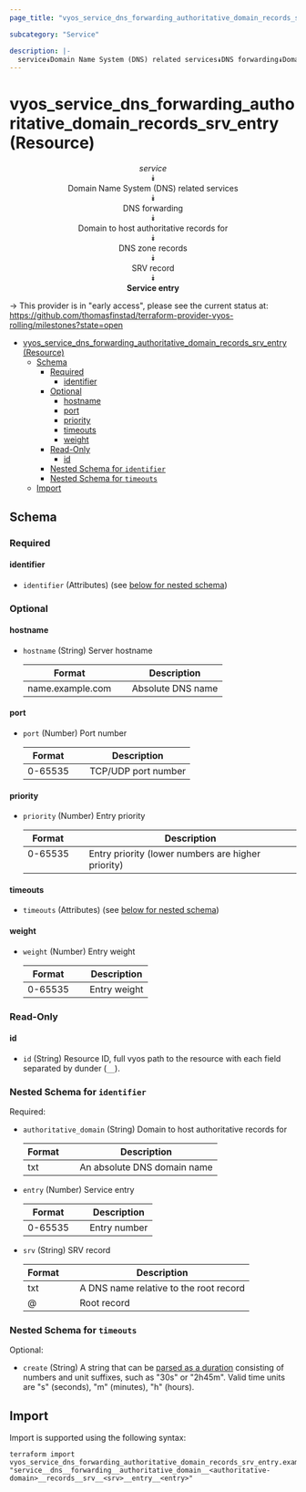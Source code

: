 ```yaml
---
page_title: "vyos_service_dns_forwarding_authoritative_domain_records_srv_entry Resource - vyos"

subcategory: "Service"

description: |-
  service⯯Domain Name System (DNS) related services⯯DNS forwarding⯯Domain to host authoritative records for⯯DNS zone records⯯SRV record⯯Service entry
---
```


# vyos_service_dns_forwarding_authoritative_domain_records_srv_entry (Resource)
<center>

*service*  
⯯  
Domain Name System (DNS) related services  
⯯  
DNS forwarding  
⯯  
Domain to host authoritative records for  
⯯  
DNS zone records  
⯯  
SRV record  
⯯  
**Service entry**


</center>

-> This provider is in "early access", please see the current status at: https://github.com/thomasfinstad/terraform-provider-vyos-rolling/milestones?state=open

<!--TOC-->

- [vyos_service_dns_forwarding_authoritative_domain_records_srv_entry (Resource)](#vyos_service_dns_forwarding_authoritative_domain_records_srv_entry-resource)
  - [Schema](#schema)
    - [Required](#required)
      - [identifier](#identifier)
    - [Optional](#optional)
      - [hostname](#hostname)
      - [port](#port)
      - [priority](#priority)
      - [timeouts](#timeouts)
      - [weight](#weight)
    - [Read-Only](#read-only)
      - [id](#id)
    - [Nested Schema for `identifier`](#nested-schema-for-identifier)
    - [Nested Schema for `timeouts`](#nested-schema-for-timeouts)
  - [Import](#import)

<!--TOC-->

<!-- schema generated by tfplugindocs -->
## Schema

### Required

#### identifier
- `identifier` (Attributes) (see [below for nested schema](#nestedatt--identifier))

### Optional

#### hostname
- `hostname` (String) Server hostname

    |  Format            &emsp;|  Description        |
    |--------------------|---------------------|
    |  name.example.com  &emsp;|  Absolute DNS name  |
#### port
- `port` (Number) Port number

    |  Format   &emsp;|  Description          |
    |-----------|-----------------------|
    |  0-65535  &emsp;|  TCP/UDP port number  |
#### priority
- `priority` (Number) Entry priority

    |  Format   &emsp;|  Description                                         |
    |-----------|------------------------------------------------------|
    |  0-65535  &emsp;|  Entry priority (lower numbers are higher priority)  |
#### timeouts
- `timeouts` (Attributes) (see [below for nested schema](#nestedatt--timeouts))
#### weight
- `weight` (Number) Entry weight

    |  Format   &emsp;|  Description   |
    |-----------|----------------|
    |  0-65535  &emsp;|  Entry weight  |

### Read-Only

#### id
- `id` (String) Resource ID, full vyos path to the resource with each field separated by dunder (`__`).

<a id="nestedatt--identifier"></a>
### Nested Schema for `identifier`

Required:

- `authoritative_domain` (String) Domain to host authoritative records for

    |  Format  &emsp;|  Description                  |
    |----------|-------------------------------|
    |  txt     &emsp;|  An absolute DNS domain name  |
- `entry` (Number) Service entry

    |  Format   &emsp;|  Description   |
    |-----------|----------------|
    |  0-65535  &emsp;|  Entry number  |
- `srv` (String) SRV record

    |  Format  &emsp;|  Description                             |
    |----------|------------------------------------------|
    |  txt     &emsp;|  A DNS name relative to the root record  |
    |  @       &emsp;|  Root record                             |


<a id="nestedatt--timeouts"></a>
### Nested Schema for `timeouts`

Optional:

- `create` (String) A string that can be [parsed as a duration](https://pkg.go.dev/time#ParseDuration) consisting of numbers and unit suffixes, such as &#34;30s&#34; or &#34;2h45m&#34;. Valid time units are &#34;s&#34; (seconds), &#34;m&#34; (minutes), &#34;h&#34; (hours).

## Import

Import is supported using the following syntax:

```shell
terraform import vyos_service_dns_forwarding_authoritative_domain_records_srv_entry.example "service__dns__forwarding__authoritative_domain__<authoritative-domain>__records__srv__<srv>__entry__<entry>"
```
